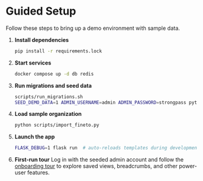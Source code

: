 # Guided Setup

Follow these steps to bring up a demo environment with sample data.

1. **Install dependencies**
   ```bash
   pip install -r requirements.lock
   ```
2. **Start services**
   ```bash
   docker compose up -d db redis
   ```
3. **Run migrations and seed data**
   ```bash
   scripts/run_migrations.sh
   SEED_DEMO_DATA=1 ADMIN_USERNAME=admin ADMIN_PASSWORD=strongpass python init_db.py
   ```
4. **Load sample organization**
   ```bash
   python scripts/import_fineto.py
   ```
5. **Launch the app**
   ```bash
   FLASK_DEBUG=1 flask run  # auto-reloads templates during development
   ```
6. **First-run tour**
   Log in with the seeded admin account and follow the [onboarding tour](onboarding_tour.md) to explore saved views, breadcrumbs, and other power-user features.
